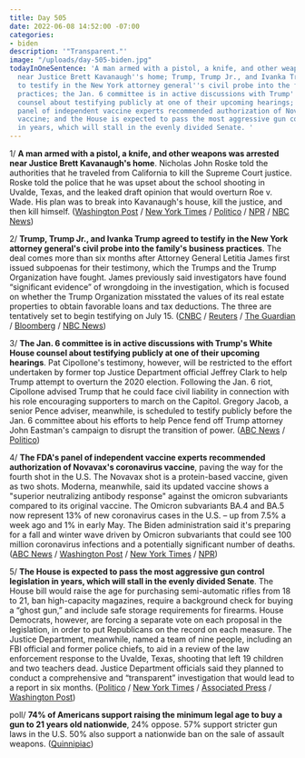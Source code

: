 ```yaml
---
title: Day 505
date: 2022-06-08 14:52:00 -07:00
categories:
- biden
description: '"Transparent."'
image: "/uploads/day-505-biden.jpg"
todayInOneSentence: 'A man armed with a pistol, a knife, and other weapons was arrested
  near Justice Brett Kavanaugh''s home; Trump, Trump Jr., and Ivanka Trump agreed
  to testify in the New York attorney general''s civil probe into the family''s business
  practices; the Jan. 6 committee is in active discussions with Trump''s White House
  counsel about testifying publicly at one of their upcoming hearings; the FDA''s
  panel of independent vaccine experts recommended authorization of Novavax''s coronavirus
  vaccine; and the House is expected to pass the most aggressive gun control legislation
  in years, which will stall in the evenly divided Senate. '
---
```


1/ **A man armed with a pistol, a knife, and other weapons was arrested near Justice Brett Kavanaugh's home**. Nicholas John Roske told the authorities that he traveled from California to kill the Supreme Court justice. Roske told the police that he was upset about the school shooting in Uvalde, Texas, and the leaked draft opinion that would overturn Roe v. Wade. His plan was to break into Kavanaugh's house, kill the justice, and then kill himself. ([Washington Post](https://www.washingtonpost.com/dc-md-va/2022/06/08/kavanaugh-threat-arrest-justice/) / [New York Times](https://www.nytimes.com/2022/06/08/us/brett-kavanaugh-threat-arrest.html) / [Politico](https://www.politico.com/news/2022/06/08/armed-man-arrested-justice-brett-kavanaugh-00038069) / [NPR](https://www.npr.org/2022/06/08/1103702099/man-arrested-kavanaugh-house) / [NBC News](https://www.nbcnews.com/politics/supreme-court/man-gun-arrested-justice-kavanaughs-residence-rcna32535))

2/ **Trump, Trump Jr., and Ivanka Trump agreed to testify in the New York attorney general's civil probe into the family's business practices**. The deal comes more than six months after Attorney General Letitia James first issued subpoenas for their testimony, which the Trumps and the Trump Organization have fought. James previously said investigators have found “significant evidence” of wrongdoing in the investigation, which is focused on whether the Trump Organization misstated the values of its real estate properties to obtain favorable loans and tax deductions. The three are tentatively set to begin testifying on July 15. ([CNBC](https://www.cnbc.com/2022/06/08/trump-and-2-adult-children-set-to-testify-in-new-york-attorney-general-investigation-starting-july-15.html) / [Reuters](https://www.reuters.com/world/us/trump-adult-children-agree-testify-ny-civil-probe-document-2022-06-08/) / [The Guardian](https://www.theguardian.com/us-news/2022/jun/08/donald-trump-testify-investigation-children-new-york-ag) / [Bloomberg](https://www.bloomberg.com/news/articles/2022-06-08/trump-two-children-will-testify-starting-july-15-in-asset-probe?sref=MIBMEEoj) / [NBC News](https://www.nbcnews.com/politics/politics-news/trump-two-children-set-testify-july-15-new-york-civil-probe-rcna32621))

3/ **The Jan. 6 committee is in active discussions with Trump's White House counsel about testifying publicly at one of their upcoming hearings**. Pat Cipollone's testimony, however, will be restricted to the effort undertaken by former top Justice Department official Jeffrey Clark to help Trump attempt to overturn the 2020 election. Following the Jan. 6 riot, Cipollone advised Trump that he could face civil liability in connection with his role encouraging supporters to march on the Capitol. Gregory Jacob, a senior Pence adviser, meanwhile, is scheduled to testify publicly before the Jan. 6 committee about his efforts to help Pence fend off Trump attorney John Eastman's campaign to disrupt the transition of power. ([ABC News](https://abcnews.go.com/US/top-trump-white-house-lawyer-active-talks-jan/story?id=85246792) / [Politico](https://www.politico.com/news/2022/06/08/pence-adviser-testify-jan-6-committee-00038206))

4/ **The FDA's panel of independent vaccine experts recommended authorization of Novavax's coronavirus vaccine**, paving the way for the fourth shot in the U.S. The Novavax shot is a protein-based vaccine, given as two shots. Moderna, meanwhile, said its updated vaccine shows a "superior neutralizing antibody response" against the omicron subvariants compared to its original vaccine. The Omicron subvariants BA.4 and BA.5 now represent 13% of new coronavirus cases in the U.S. – up from 7.5% a week ago and 1% in early May. The Biden administration said it's preparing for a fall and winter wave driven by Omicron subvariants that could see 100 million coronavirus infections and a potentially significant number of deaths. ([ABC News](https://abcnews.go.com/Politics/fda-advisers-vote-favor-authorizing-novavax-covid-19/story?id=85242268) / [Washington Post](https://www.washingtonpost.com/health/2022/06/08/moderna-booster-omicron-coronavirus-trial/) / [New York Times](https://www.nytimes.com/2022/06/08/science/omicron-ba4-ba5-variant.html) / [NPR](https://www.npr.org/2022/06/08/1103659340/moderna-vaccine-booster-omicron))

5/ **The House is expected to pass the most aggressive gun control legislation in years, which will stall in the evenly divided Senate**. The House bill would raise the age for purchasing semi-automatic rifles from 18 to 21, ban high-capacity magazines, require a background check for buying a “ghost gun,” and include safe storage requirements for firearms. House Democrats, however, are forcing a separate vote on each proposal in the legislation, in order to put Republicans on the record on each measure. The Justice Department, meanwhile, named a team of nine people, including an FBI official and former police chiefs, to aid in a review of the law enforcement response to the Uvalde, Texas, shooting that left 19 children and two teachers dead. Justice Department officials said they planned to conduct a comprehensive and “transparent” investigation that would lead to a report in six months. ([Politico](https://www.politico.com/news/2022/06/08/house-democrats-gun-reform-goals-00038111) / [New York Times](https://www.nytimes.com/live/2022/06/08/us/gun-violence-hearing-uvalde-buffalo) / [Associated Press](https://apnews.com/article/uvalde-school-shooting-texas-shootings-merrick-garland-police-43851792809e619d0ea67d5b7819dd6c) / [Washington Post](https://www.washingtonpost.com/politics/2022/06/08/liberals-california-primaries-biden-summit-americas/))

poll/ **74% of Americans support raising the minimum legal age to buy a gun to 21 years old nationwide**, 24% oppose. 57% support stricter gun laws in the U.S. 50% also support a nationwide ban on the sale of assault weapons. ([Quinnipiac](https://poll.qu.edu/poll-release?releaseid=3848))